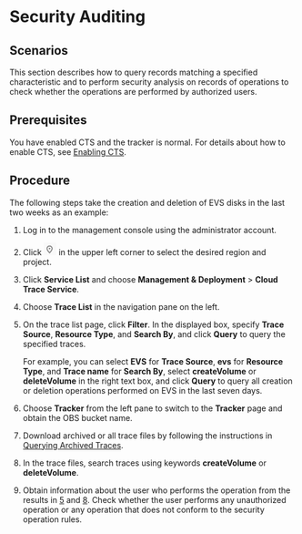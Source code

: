 # Security Auditing<a name="en-us_topic_0043371377"></a>

## Scenarios<a name="section29070389181456"></a>

This section describes how to query records matching a specified characteristic and to perform security analysis on records of operations to check whether the operations are performed by authorized users.

## Prerequisites<a name="section15151415181756"></a>

You have enabled CTS and the tracker is normal. For details about how to enable CTS, see  [Enabling CTS](enabling-cts.md).

## Procedure<a name="section48879286181857"></a>

The following steps take the creation and deletion of EVS disks in the last two weeks as an example:

1.  Log in to the management console using the administrator account.
2.  Click  ![](figures/icon-region-0.png)  in the upper left corner to select the desired region and project.
3.  Click  **Service List**  and choose  **Management & Deployment**  \>  **Cloud Trace Service**.
4.  Choose  **Trace List**  in the navigation pane on the left.
5.  <a name="li8526497437"></a>On the trace list page, click  **Filter**. In the displayed box, specify  **Trace Source**,  **Resource Type**, and  **Search By**, and click  **Query**  to query the specified traces.

    For example, you can select  **EVS**  for  **Trace Source**,  **evs**  for  **Resource Type**, and  **Trace name**  for  **Search By**, select  **createVolume**  or  **deleteVolume**  in the right text box, and click  **Query**  to query all creation or deletion operations performed on EVS in the last seven days.

6.  Choose  **Tracker**  from the left pane to switch to the  **Tracker**  page and obtain the OBS bucket name.
7.  Download archived or all trace files by following the instructions in  [Querying Archived Traces](querying-archived-traces.md).
8.  <a name="li38255771182015"></a>In the trace files, search traces using keywords  **createVolume**  or  **deleteVolume**.
9.  Obtain information about the user who performs the operation from the results in  [5](#li8526497437)  and  [8](#li38255771182015). Check whether the user performs any unauthorized operation or any operation that does not conform to the security operation rules.

